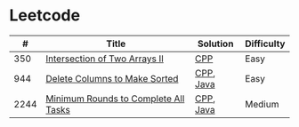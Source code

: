 # Leetcode


|  #  | Title | Solution | Difficulty |
| ------------- | ------------- | ------------- | ------------- |
| 350  | [Intersection of Two Arrays II](https://leetcode.com/problems/intersection-of-two-arrays-ii/description/)  |[CPP](https://github.com/shlokam/Leetcode/blob/main/cpp/IntersectionofTwoArraysII.cpp)  | Easy  |
| 944  | [Delete Columns to Make Sorted](https://leetcode.com/problems/delete-columns-to-make-sorted/description/)  |[CPP](https://github.com/shlokam/Leetcode/blob/main/cpp/DeleteColumnsToMakeSorted.cpp), [Java](https://github.com/shlokam/Leetcode/blob/main/java/DeleteColumnsToMakeSorted.java)  | Easy  |
| 2244  | [Minimum Rounds to Complete All Tasks](https://leetcode.com/problems/minimum-rounds-to-complete-all-tasks/description/)  |[CPP](https://github.com/shlokam/leetcode/blob/main/cpp/MinimumRoundstoCompleteAllTasks.cpp), [Java](https://github.com/shlokam/leetcode/blob/main/java/MinimumRoundsToCompleteAllTasks.java)  | Medium  |

